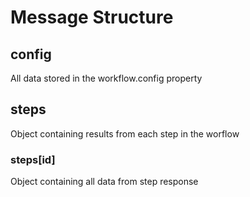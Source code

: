 # Message Structure

## config

All data stored in the workflow.config property

## steps

Object containing results from each step in the worflow

### steps[id]

Object containing all data from step response